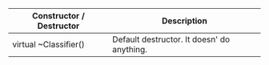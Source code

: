 Constructor / Destructor | Description
--- | ---
virtual ~Classifier() | Default destructor. It doesn' do anything.